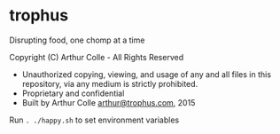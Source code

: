 trophus
=

Disrupting food, one chomp at a time


Copyright (C) Arthur Colle - All Rights Reserved
 * Unauthorized copying, viewing, and usage of any and all files in this repository, via any medium is strictly prohibited.
 * Proprietary and confidential
 * Built by Arthur Colle <arthur@trophus.com>, 2015


Run `. ./happy.sh` to set environment variables